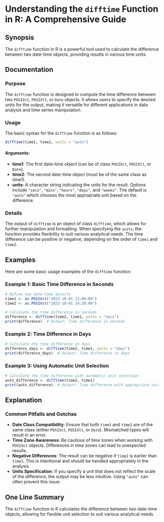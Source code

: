 <!--
Meta Description: # Understanding the `difftime` Function in R: A Comprehensive Guide ## Synopsis The `difftime` function in R is a powerful tool used to calculate the ...
Meta Keywords: time, difference, difftime, time1, date
-->

# Understanding the `difftime` Function in R: A Comprehensive Guide

## Synopsis
The `difftime` function in R is a powerful tool used to calculate the difference between two date-time objects, providing results in various time units.

## Documentation
### Purpose
The `difftime` function is designed to compute the time difference between two `POSIXct`, `POSIXlt`, or `Date` objects. It allows users to specify the desired units for the output, making it versatile for different applications in data analysis and time series manipulation.

### Usage
The basic syntax for the `difftime` function is as follows:

```R
difftime(time1, time2, units = "auto")
```

#### Arguments:
- **time1**: The first date-time object (can be of class `POSIXct`, `POSIXlt`, or `Date`).
- **time2**: The second date-time object (must be of the same class as time1).
- **units**: A character string indicating the units for the result. Options include `"secs"`, `"mins"`, `"hours"`, `"days"`, and `"weeks"`. The default is `"auto"` which chooses the most appropriate unit based on the difference.

### Details
The output of `difftime` is an object of class `difftime`, which allows for further manipulation and formatting. When specifying the `units`, the function provides flexibility to suit various analytical needs. The time difference can be positive or negative, depending on the order of `time1` and `time2`.

## Examples
Here are some basic usage examples of the `difftime` function:

### Example 1: Basic Time Difference in Seconds
```R
# Define two date-time objects
time1 <- as.POSIXct("2023-10-01 12:00:00")
time2 <- as.POSIXct("2023-10-01 14:30:00")

# Calculate the time difference in seconds
difference <- difftime(time2, time1, units = "secs")
print(difference)  # Output: Time difference in seconds
```

### Example 2: Time Difference in Days
```R
# Calculate the time difference in days
difference_days <- difftime(time2, time1, units = "days")
print(difference_days)  # Output: Time difference in days
```

### Example 3: Using Automatic Unit Selection
```R
# Calculate the time difference with automatic unit selection
auto_difference <- difftime(time2, time1)
print(auto_difference)  # Output: Time difference with appropriate unit
```

## Explanation
### Common Pitfalls and Gotchas
- **Date Class Compatibility**: Ensure that both `time1` and `time2` are of the same class (either `POSIXct`, `POSIXlt`, or `Date`). Mismatched types will result in an error.
- **Time Zone Awareness**: Be cautious of time zones when working with `POSIXct` objects. Differences in time zones can lead to unexpected results.
- **Negative Differences**: The result can be negative if `time2` is earlier than `time1`. This is intentional and should be handled appropriately in the analysis.
- **Units Specification**: If you specify a unit that does not reflect the scale of the difference, the output may be less intuitive. Using `"auto"` can often prevent this issue.

## One Line Summary
The `difftime` function in R calculates the difference between two date-time objects, allowing for flexible unit selection to suit various analytical needs.